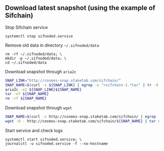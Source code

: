 ## Download latest snapshot (using the example of Sifchain)  
Stop Sifchain service  
```
systemctl stop sifnoded.service
```  

Remove old data in directory `~/.sifnoded/data`  
```
rm -rf ~/.sifnoded/data; \
mkdir -p ~/.sifnoded/data; \
cd ~/.sifnoded/data
```

Download snapshot through `aria2c`  
```bash
SNAP_LINK="http://cosmos-snap.staketab.com/sifchain/"
SNAP_NAME=$(curl -s ${SNAP_LINK} | egrep -o ">sifchain-1.*tar" | tr -d ">")
aria2c -x2 ${SNAP_LINK}${SNAP_NAME}
tar -xf ${SNAP_NAME}
rm -rf ${SNAP_NAME}
```

Download snapshot through `wget`  
```bash
SNAP_NAME=$(curl -s http://cosmos-snap.staketab.com/sifchain/ | egrep -o ">sifchain-1.*tar" | tr -d ">"); \
wget -O - http://cosmos-snap.staketab.com/sifchain/${SNAP_NAME} | tar xf -
```

Start service and check logs  
```
systemctl start sifnoded.service; \
journalctl -u sifnoded.service -f --no-hostname
```
